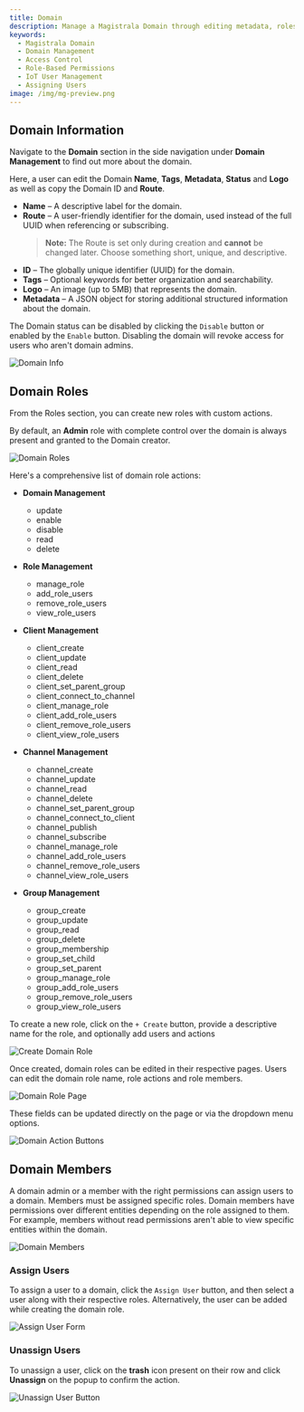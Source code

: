 ```yaml
---
title: Domain
description: Manage a Magistrala Domain through editing metadata, roles and assigning users with roles.
keywords:
  - Magistrala Domain
  - Domain Management
  - Access Control
  - Role-Based Permissions
  - IoT User Management
  - Assigning Users
image: /img/mg-preview.png
---
```


## Domain Information

Navigate to the **Domain** section in the side navigation under **Domain Management** to find out more about the domain.

Here, a user can edit the Domain **Name**, **Tags**, **Metadata**, **Status** and **Logo** as well as copy the Domain ID and **Route**.

- **Name** – A descriptive label for the domain.  
- **Route** – A user-friendly identifier for the domain, used instead of the full UUID when referencing or subscribing.  
  > **Note:** The Route is set only during creation and **cannot** be changed later. Choose something short, unique, and descriptive.  
- **ID** – The globally unique identifier (UUID) for the domain.  
- **Tags** – Optional keywords for better organization and searchability.  
- **Logo** – An image (up to 5MB) that represents the domain.  
- **Metadata** – A JSON object for storing additional structured information about the domain.  

The Domain status can be disabled by clicking the `Disable` button or enabled by the `Enable` button. Disabling the domain will revoke access for users who aren't domain admins.

![Domain Info](../../img/domain/domain-info.png)

## Domain Roles

From the Roles section, you can create new roles with custom actions.  

By default, an **Admin** role with complete control over the domain is always present and granted to the Domain creator.

![Domain Roles](../../img/domain/roles.png)

Here's a comprehensive list of domain role actions:

- **Domain Management**

  - update
  - enable
  - disable
  - read
  - delete

- **Role Management**

  - manage_role
  - add_role_users
  - remove_role_users
  - view_role_users

- **Client Management**

  - client_create
  - client_update
  - client_read
  - client_delete
  - client_set_parent_group
  - client_connect_to_channel
  - client_manage_role
  - client_add_role_users
  - client_remove_role_users
  - client_view_role_users

- **Channel Management**

  - channel_create
  - channel_update
  - channel_read
  - channel_delete
  - channel_set_parent_group
  - channel_connect_to_client
  - channel_publish
  - channel_subscribe
  - channel_manage_role
  - channel_add_role_users
  - channel_remove_role_users
  - channel_view_role_users

- **Group Management**

  - group_create
  - group_update
  - group_read
  - group_delete
  - group_membership
  - group_set_child
  - group_set_parent
  - group_manage_role
  - group_add_role_users
  - group_remove_role_users
  - group_view_role_users

To create a new role, click on the `+ Create` button, provide a descriptive name for the role, and optionally add users and actions

![Create Domain Role](../../img/domain/create-role.png)

Once created, domain roles can be edited in their respective pages.
Users can edit the domain role name, role actions and role members.

![Domain Role Page](../../img/domain/domain-role-id.png)

These fields can be updated directly on the page or via the dropdown menu options.

![Domain Action Buttons](../../img/domain/role-actions.png)

## Domain Members

A domain admin or a member with the right permissions can assign users to a domain.
Members must be assigned specific roles.
Domain members have permissions over different entities depending on the role assigned to them. For example, members without read permissions aren't able to view specific entities within the domain.

![Domain Members](../../img/domain/domain-members.png)

### Assign Users

To assign a user to a domain, click the `Assign User` button, and then select a user along with their respective roles.
Alternatively, the user can be added while creating the domain role.

![Assign User Form](../../img/domain/assign-user-form.png)

### Unassign Users

To unassign a user, click on the **trash** icon present on their row and click **Unassign** on the popup to confirm the action.

![Unassign User Button](../../img/domain/unassign-user.png)
